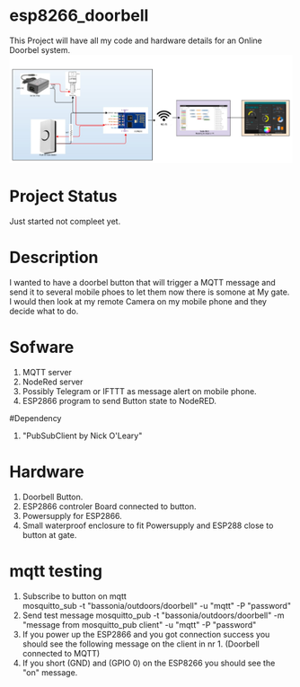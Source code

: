 # esp8266_doorbell
This Project will have all my code and hardware details for an Online Doorbel system.<br>
![Door Bell Diagram](Intelegint_door_bell_1.jpg?raw=true "Block diagram")<br>

# Project Status
Just started not compleet yet.

# Description
I wanted to have a doorbel button that will trigger a MQTT message and send it to several mobile phoes to let them now there is somone at My gate.
I would then look at my remote Camera on my mobile phone and they decide what to do.

# Sofware
1) MQTT server
2) NodeRed server
3) Possibly Telegram or IFTTT as message alert on mobile phone.
4) ESP2866 program to send Button state to NodeRED.

#Dependency 
1) "PubSubClient by Nick O'Leary"

# Hardware
1) Doorbell Button.
2) ESP2866 controler Board connected to button.
3) Powersupply for ESP2866.
4) Small waterproof enclosure to fit Powersupply and ESP288 close to button at gate.

# mqtt testing
1) Subscribe to button on mqtt<br>
mosquitto_sub -t "bassonia/outdoors/doorbell" -u "mqtt" -P "password"
2) Send test message
mosquitto_pub -t "bassonia/outdoors/doorbell" -m "message from mosquitto_pub client" -u "mqtt" -P "password"
3) If you power up the ESP2866 and you got connection success you should see the following message on the client in nr 1. (Doorbell connected to MQTT) 
4) If you short (GND) and (GPIO 0) on the ESP8266 you should see the "on" message. 


